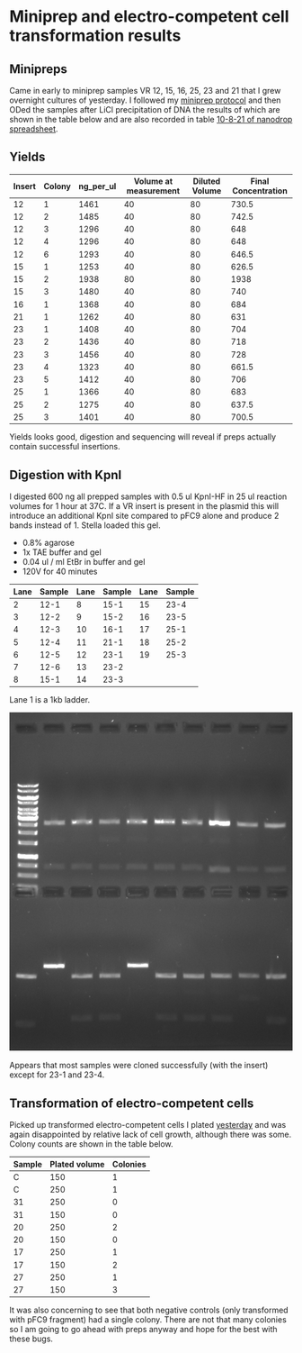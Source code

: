 # Miniprep and electro-competent cell transformation results

## Minipreps

Came in early to miniprep samples VR 12, 15, 16, 25, 23 and 21 that I grew overnight
cultures of yesterday. I followed my [miniprep protocol](https://github.com/EthanHolleman/plasmid-minipreps-protocol) and then ODed the samples after LiCl
precipitation of DNA the results of which are shown in the table below and
are also recorded in table [10-8-21 of nanodrop spreadsheet](https://docs.google.com/spreadsheets/d/1O_App4gvx7tG9lM3cS9GkizzeMRDeNwbMTDCg1XVw3M/edit#gid=294568087&range=A1).

## Yields

| Insert | Colony | ng_per_ul | Volume at measurement | Diluted Volume | Final Concentration |
|--------|--------|-----------|-----------------------|----------------|---------------------|
|     12 |      1 |      1461 |                    40 |             80 |               730.5 |
|     12 |      2 |      1485 |                    40 |             80 |               742.5 |
|     12 |      3 |      1296 |                    40 |             80 |                 648 |
|     12 |      4 |      1296 |                    40 |             80 |                 648 |
|     12 |      6 |      1293 |                    40 |             80 |               646.5 |
|     15 |      1 |      1253 |                    40 |             80 |               626.5 |
|     15 |      2 |      1938 |                    80 |             80 |                1938 |
|     15 |      3 |      1480 |                    40 |             80 |                 740 |
|     16 |      1 |      1368 |                    40 |             80 |                 684 |
|     21 |      1 |      1262 |                    40 |             80 |                 631 |
|     23 |      1 |      1408 |                    40 |             80 |                 704 |
|     23 |      2 |      1436 |                    40 |             80 |                 718 |
|     23 |      3 |      1456 |                    40 |             80 |                 728 |
|     23 |      4 |      1323 |                    40 |             80 |               661.5 |
|     23 |      5 |      1412 |                    40 |             80 |                 706 |
|     25 |      1 |      1366 |                    40 |             80 |                 683 |
|     25 |      2 |      1275 |                    40 |             80 |               637.5 |
|     25 |      3 |      1401 |                    40 |             80 |               700.5 |

Yields looks good, digestion and sequencing will reveal if preps actually contain
successful insertions.

## Digestion with KpnI

I digested 600 ng all prepped samples with 0.5 ul KpnI-HF in 25 ul reaction volumes for 1 hour at 37C. If a VR insert is present in the plasmid this will introduce an
additional KpnI site compared to pFC9 alone and produce 2 bands instead of 1.
Stella loaded this gel.

- 0.8% agarose
- 1x TAE buffer and gel
- 0.04 ul / ml EtBr in buffer and gel
- 120V for 40 minutes

| Lane | Sample | Lane | Sample | Lane | Sample |
|------|--------|------|--------|------|--------|
| 2    | 12-1   | 8    | 15-1   | 15   | 23-4   |
| 3    | 12-2   | 9    | 15-2   | 16   | 23-5   |
| 4    | 12-3   | 10   | 16-1   | 17   | 25-1   |
| 5    | 12-4   | 11   | 21-1   | 18   | 25-2   |
| 6    | 12-5   | 12   | 23-1   | 19   | 25-3   |
| 7    | 12-6   | 13   | 23-2   |      |        |
| 8    | 15-1   | 14   | 23-3   |      |        |

Lane 1 is a 1kb ladder.

![](images/gels/2021-10-08_17h08m50s-STELLA-KpnI-mini-prep-digest.png/2021-10-08_17h08m50s-STELLA-KpnI-mini-prep-digest-crop.png)

Appears that most samples were cloned successfully (with the insert) except for
23-1 and 23-4.



## Transformation of electro-competent cells

Picked up transformed electro-competent cells I plated [yesterday](50_10-7-21.md)
and was again disappointed by relative lack of cell growth, although there was some. Colony counts are shown in the table below.

| Sample | Plated volume | Colonies |
|--------|---------------|----------|
| C      | 150           | 1        |
| C      | 250           | 1        |
| 31     | 250           | 0        |
| 31     | 150           | 0        |
| 20     | 250           | 2        |
| 20     | 150           | 0        |
| 17     | 250           | 1        |
| 17     | 150           | 2        |
| 27     | 250           | 1        |
| 27     | 150           | 3        |

It was also concerning to see that both negative controls (only transformed with pFC9 fragment) had a single colony. There are not that many colonies so I am going
to go ahead with preps anyway and hope for the best with these bugs.


